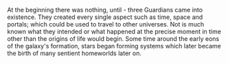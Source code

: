 At the beginning there was nothing, until - three Guardians came into existence. They created every single aspect such as time, space and portals; which could be used to travel to other universes.
Not is much known what they intended or what happened at the precise moment in time other than the origins of life would begin. Some time around the early eons of the galaxy's formation, stars began forming systems which later became the birth of many sentient homeworlds later on. 

